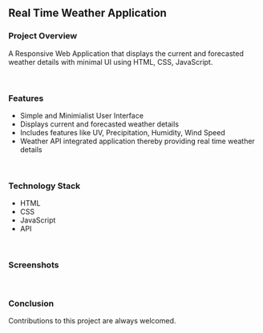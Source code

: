 <h2>Real Time Weather Application</h2>

<h3>Project Overview</h3>
<p>A Responsive Web Application that displays the current and forecasted weather details with minimal UI using HTML, CSS, JavaScript.</p>
<br>
<h3>Features</h3>
<ul>
  <li>Simple and Minimialist User Interface</li>
  <li>Displays current and forecasted weather details</li>
  <li>Includes features like UV, Precipitation, Humidity, Wind Speed</li>
  <li>Weather API integrated application thereby providing real time weather details</li>
</ul>
<br>
<h3>Technology Stack</h3>
<ul>
  <li>HTML</li>
  <li>CSS</li>
  <li>JavaScript</li>
  <li>API</li>
</ul>
<br>
<h3>Screenshots</h3>
<img src="" alt="">
<img src="" alt="">
<br>
<h3>Conclusion</h3>
<p>Contributions to this project are always welcomed.</p>
